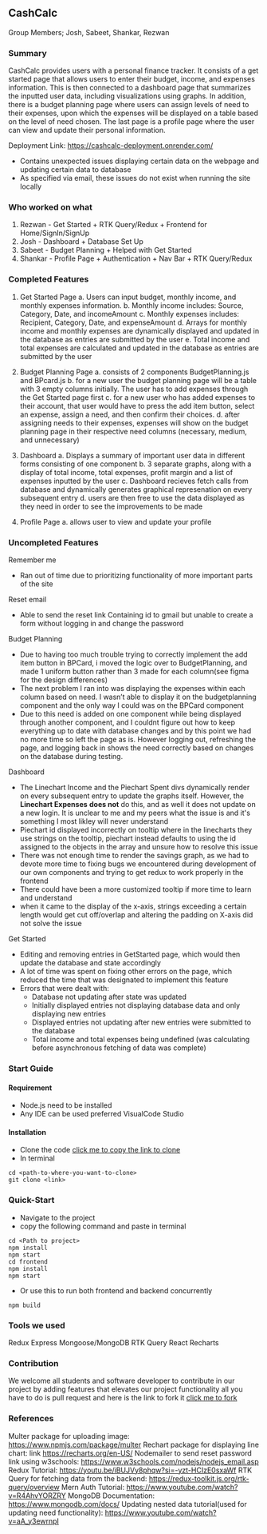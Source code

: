 
## CashCalc

Group Members; Josh, Sabeet, Shankar, Rezwan 

### Summary
CashCalc provides users with a personal finance tracker. It consists of a get started page that allows users to enter their budget, income, and expenses information. This is then connected to a dashboard page that summarizes the inputted user data, including visualizations using graphs. In addition, there is a budget planning page where users can assign levels of need to their expenses, upon which the expenses will be displayed on a table based on the level of need chosen. The last page is a profile page where the user can view and update their personal information.

Deployment Link: https://cashcalc-deployment.onrender.com/ 
* Contains unexpected issues displaying certain data on the webpage and updating certain data to database
* As specified via email, these issues do not exist when running the site locally

### Who worked on what
1. Rezwan - Get Started + RTK Query/Redux + Frontend for Home/SignIn/SignUp 
2. Josh - Dashboard + Database Set Up
3. Sabeet - Budget Planning  + Helped with Get Started 
4. Shankar - Profile Page + Authentication + Nav Bar + RTK Query/Redux 

### Completed Features

1. Get Started Page
a.                      Users can input budget, monthly income, and monthly expenses information. 
b. Monthly income includes: Source, Category, Date, and incomeAmount
c. Monthly expenses includes: Recipient, Category, Date, and expenseAmount
d. Arrays for monthly income and monthly expenses are dynamically displayed and updated in the database as entries are submitted by the user
e. Total income and total expenses are calculated and updated in the database as entries are submitted by the user

2. Budget Planning Page
a. consists of 2 components BudgetPlanning.js and BPcard.js
b. for a new user the budget planning page will be a table with 3 empty columns initially. The user has to add expenses through the Get Started page first
c. for a new user who has added expenses to their account, that user would have to press the add item button, select an expense, assign a need, and then confirm their choices.
d. after assigning needs to their expenses, expenses will show on the budget planning page in their respective need columns (necessary, medium, and unnecessary)

4. Dashboard
a. Displays a summary of important user data in different forms consisting of one component
b. 3 separate graphs, along with a display of total income, total expenses, profit margin and a list of expenses inputted by the user
c. Dashboard recieves fetch calls from database and dynamically generates graphical represenation on every subsequent entry
d. users are then free to use the data displayed as they need in order to see the improvements to be made

6. Profile Page 
a. allows user to view and update your profile


### Uncompleted Features
Remember me
* Ran out of time due to prioritizing functionality of more important parts of the site

Reset email
* Able to send the reset link Containing id to gmail but unable to create a form without logging in and change the password

Budget Planning
* Due to having too much trouble trying to correctly implement the add item button in BPCard, i moved the logic over to BudgetPlanning, and made 1 uniform button rather than 3 made for each column(see figma for the design differences)
* The next problem I ran into was displaying the expenses within each column based on need. I wasn’t able to display it on the budgetplanning component and the only way I could was on the BPCard component 
* Due to this need is added on one component while being displayed through another component, and I couldnt figure out how to keep everything up to date with database changes  and by this point we had no more time so left the page as is. However logging out, refreshing the page, and logging back in shows the need correctly based on changes on the database during testing.

Dashboard
* The Linechart Income and the Piechart Spent divs dynamically render on every subsequent entry to update the graphs itself. However, the **Linechart Expenses** **does not** do this, and as well it does not update on a new login. It is unclear to me and my peers what the issue is and it's something I most likley will never understand
* Piechart id displayed incorrectly on tooltip where in the linecharts they use strings on the tooltip, piechart instead defaults to using the id assigned to the objects in the array and unsure how to resolve this issue
* There was not enough time to render the savings graph, as we had to devote more time to fixing bugs we encountered during development of our own components and trying to get redux to work properly in the frontend
* There could have been a more customized tooltip if more time to learn and understand
* when it came to the display of the x-axis, strings exceeding a certain length would get cut off/overlap and altering the padding on X-axis did not solve the issue

Get Started

* Editing and removing entries in GetStarted page, which would then update the database and state accordingly
* A lot of time was spent on fixing other errors on the page,  which reduced the time that was designated to implement this feature 
* Errors that were dealt with:
  * Database not updating after state was updated
  * Initially displayed entries not displaying database data and only displaying new entries 
  * Displayed entries not updating after new entries were submitted to the database
  * Total income and total expenses being undefined (was calculating before asynchronous fetching of data was complete)

### Start Guide

#### Requirement
- Node.js need to be installed 
- Any IDE can be used preferred VisualCode Studio

#### Installation
- Clone the code [click me to copy the link to clone](https://github.com/Rezwan192/CashCalc.git)
- In terminal 
```
cd <path-to-where-you-want-to-clone> 
git clone <link>

```

### Quick-Start
- Navigate to the project
- copy the following command and paste in terminal
```
cd <Path to project>
npm install
npm start
cd frontend
npm install
npm start

```
- Or use this to run both frontend and backend concurrently
``` 
npm build
```


### Tools we used
Redux
Express
Mongoose/MongoDB
RTK Query
React
Recharts

### Contribution
We welcome all students and software developer to contribute in our project by adding features that elevates our project functionality  all you have to do is pull request and here is the link to fork it [click me to fork](https://github.com/Rezwan192/CashCalc/fork)


### References

Multer package for uploading image: https://www.npmjs.com/package/multer
Rechart package for displaying line chart: link https://recharts.org/en-US/
Nodemailer to send reset password link using w3schools: https://www.w3schools.com/nodejs/nodejs_email.asp
Redux Tutorial: https://youtu.be/iBUJVy8phqw?si=-yzt-HCIzE0sxaWf
RTK Query for fetching data from the backend: https://redux-toolkit.js.org/rtk-query/overview 
Mern Auth Tutorial: https://www.youtube.com/watch?v=R4AhvYORZRY
MongoDB Documentation: https://www.mongodb.com/docs/
Updating nested data tutorial(used for updating need functionality): https://www.youtube.com/watch?v=aA_y3ewrnpI 
